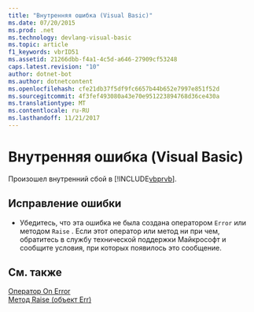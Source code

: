 ```yaml
---
title: "Внутренняя ошибка (Visual Basic)"
ms.date: 07/20/2015
ms.prod: .net
ms.technology: devlang-visual-basic
ms.topic: article
f1_keywords: vbrID51
ms.assetid: 21266dbb-f4a1-4c5d-a646-27909cf53248
caps.latest.revision: "10"
author: dotnet-bot
ms.author: dotnetcontent
ms.openlocfilehash: cfe21db37f5df9fc6657b44b652e7997e851f52d
ms.sourcegitcommit: 4f3fef493080a43e70e951223894768d36ce430a
ms.translationtype: MT
ms.contentlocale: ru-RU
ms.lasthandoff: 11/21/2017
---
```

# <a name="internal-error-visual-basic"></a>Внутренняя ошибка (Visual Basic)
Произошел внутренний сбой в [!INCLUDE[vbprvb](~/includes/vbprvb-md.md)].  
  
## <a name="to-correct-this-error"></a>Исправление ошибки  
  
-   Убедитесь, что эта ошибка не была создана оператором `Error` или методом `Raise` . Если этот оператор или метод ни при чем, обратитесь в службу технической поддержки Майкрософт и сообщите условия, при которых появилось это сообщение.  
  
## <a name="see-also"></a>См. также  
 [Оператор On Error](../../visual-basic/language-reference/statements/on-error-statement.md)  
 [Метод Raise (объект Err)](http://msdn.microsoft.com/en-us/80ffe307-57f1-4ef5-92d7-8ae7b6ec3f42)
